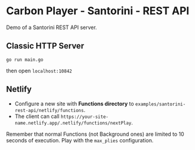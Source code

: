 # Carbon Player - Santorini - REST API

Demo of a Santorini REST API server.

## Classic HTTP Server

```shell
go run main.go
```

then open `localhost:10842`

## Netlify

* Configure a new site with **Functions directory** to `examples/santorini-rest-api/netlify/functions`.
* The client can call `https://your-site-name.netlify.app/.netlify/functions/nextPlay`.

Remember that normal Functions (not Background ones) are limited to 10 seconds of execution.
Play with the `max_plies` configuration.